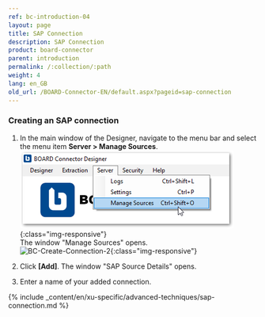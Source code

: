 ```yaml
---
ref: bc-introduction-04
layout: page
title: SAP Connection
description: SAP Connection
product: board-connector
parent: introduction
permalink: /:collection/:path
weight: 4
lang: en_GB
old_url: /BOARD-Connector-EN/default.aspx?pageid=sap-connection
---	
```


### Creating an SAP connection
1. In the main window of the Designer, navigate to the menu bar and select the menu item **Server > Manage Sources**.<br>
![BC-Create-Connection-1](/img/content/bc_server_manage_sources.png){:class="img-responsive"} <br>
The window "Manage Sources" opens. <br>
![BC-Create-Connection-2](/img/content/bc_manage_sources.png){:class="img-responsive"}

2. Click **[Add]**. The window "SAP Source Details" opens. <br>
3. Enter a name of your added connection.

{% include _content/en/xu-specific/advanced-techniques/sap-connection.md %}